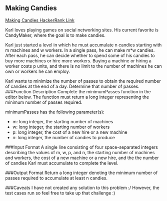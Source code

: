 ## Making Candies

[Making Candies HackerRank Link](https://www.hacaerrank.com/challenges/making-candies/problem?h_l=interview&playlist_slugs%5B%5D=interview-preparation-kit&playlist_slugs%5B%5D=search)

Karl loves playing games on social networking sites. His current favorite is CandyMaker, where the goal is to make candies.

Karl just started a level in which he must accumulate n candies starting with m machines and w workers. In a single pass, 
he can make m*w candies. After each pass, he can decide whether to spend some of his candies to buy more machines or hire 
more workers. Buying a machine or hiring a worker costs p units, and there is no limit to the number of machines he can 
own or workers he can employ.

Karl wants to minimize the number of passes to obtain the required number of candies at the end of a day. Determine that 
number of passes.
###Function Description
Complete the minimumPasses function in the editor below. The function must return a long integer representing the minimum 
number of passes required.

minimumPasses has the following parameter(s):

- m: long integer, the starting number of machines
- w: long integer, the starting number of workers
- p: long integer, the cost of a new hire or a new machine
- n: long integer, the number of candies to produce

###Input Format
A single line consisting of four space-separated integers describing the values of m, w, p, and n, the starting number of 
machines and workers, the cost of a new machine or a new hire, and the the number of candies Karl must accumulate to 
complete the level.

###Output Format
Return a long integer denoting the minimum number of passes required to accumulate at least n candies.

###Caveats
I have not created any solution to this problem :/ However, the test cases run so feel free to take up that challenge :)
